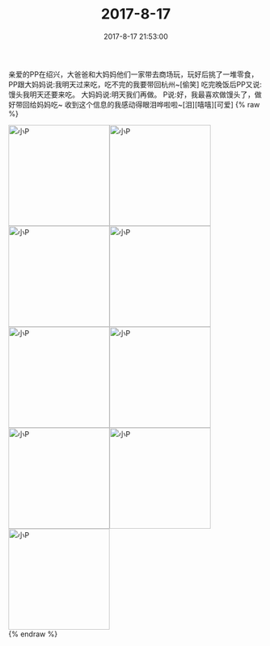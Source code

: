 ﻿---
title: "2017-8-17"
date: 2017-8-17 21:53:00
tags: 文字
categories: 妈妈
---
亲爱的PP在绍兴，大爸爸和大妈妈他们一家带去商场玩，玩好后挑了一堆零食，PP跟大妈妈说:我明天过来吃，吃不完的我要带回杭州~[偷笑]
吃完晚饭后PP又说:馒头我明天还要来吃。
大妈妈说:明天我们再做。
P说:好，我最喜欢做馒头了，做好带回给妈妈吃~
收到这个信息的我感动得眼泪哗啦啦~[泪][嘻嘻][可爱]
{% raw %}
<div style="width:500 px">
<div style="float:left; width:100 px"><img src="/images/微信图片_20171012170452.jpg" width="200" alt="小P"></div>
<div style="float:left; width:100 px"><img src="/images/微信图片_20171012170501.jpg" width="200" alt="小P"></div>
<div style="float:left; width:100 px"><img src="/images/微信图片_20171012170511.jpg" width="200" alt="小P"></div>
<div style="float:left; width:100 px"><img src="/images/微信图片_20171012170520.jpg" width="200" alt="小P"></div>
<div style="float:left; width:100 px"><img src="/images/微信图片_20171012170529.jpg" width="200" alt="小P"></div>
<div style="float:left; width:100 px"><img src="/images/微信图片_20171012170542.jpg" width="200" alt="小P"></div>
<div style="float:left; width:100 px"><img src="/images/微信图片_20171012170550.jpg" width="200" alt="小P"></div>
<div style="float:left; width:100 px"><img src="/images/微信图片_20171012170558.jpg" width="200" alt="小P"></div>
<div style="float:left; width:100 px"><img src="/images/微信图片_20171012170606.jpg" width="200" alt="小P"></div>
<div style="clear:both"></div>
</div>
{% endraw %}